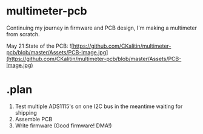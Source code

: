 # multimeter-pcb
Continuing my journey in firmware and PCB design, I'm making a multimeter from scratch.

May 21 State of the PCB:
![https://github.com/CKalitin/multimeter-pcb/blob/master/Assets/PCB-Image.jpg](https://github.com/CKalitin/multimeter-pcb/blob/master/Assets/PCB-Image.jpg)

# .plan

1. Test multiple ADS1115's on one I2C bus in the meantime waiting for shipping
2. Assemble PCB
3. Write firmware (Good firmware! DMA!)